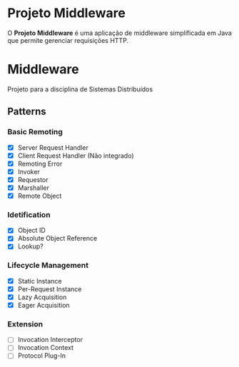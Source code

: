 # Projeto Middleware

O **Projeto Middleware** é uma aplicação de middleware simplificada em Java que permite gerenciar requisições HTTP.

# Middleware
Projeto para a disciplina de Sistemas Distribuídos

## Patterns

### Basic Remoting 
- [x] Server Request Handler
- [x] Client Request Handler (Não integrado)
- [x] Remoting Error
- [x] Invoker
- [x] Requestor
- [x] Marshaller
- [x] Remote Object

### Idetification
- [x] Object ID
- [x] Absolute Object Reference
- [x] Lookup?

### Lifecycle Management
- [x] Static Instance
- [x] Per-Request Instance
- [x] Lazy Acquisition
- [x] Eager Acquisition

### Extension
- [ ] Invocation Interceptor
- [ ] Invocation Context
- [ ] Protocol Plug-In
